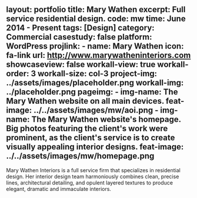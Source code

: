 
layout: portfolio
title: Mary Wathen
excerpt: Full service residential design.
code: mw
time: June 2014 - Present
tags: [Design]
category: Commercial
casestudy: false
platform: WordPress
projlink:
    - name: Mary Wathen
      icon: fa-link
      url: http://www.marywatheninteriors.com
showcaseview: false
workall-view: true
workall-order: 3
workall-size: col-3
project-img: ../assets/images/placeholder.png
workall-img: ../placeholder.png
pageimg:
    - img-name: The Mary Wathen website on all main devices.
      feat-image: ../../assets/images/mw/aoi.png
    - img-name: The Mary Wathen website's homepage. Big photos featuring the client's work were prominent, as the client's service is to create visually appealing interior designs.
      feat-image: ../../assets/images/mw/homepage.png
---

Mary Wathen Interiors is a full service firm that specializes in residential design. Her interior design team harmoniously combines clean, precise lines, architectural detailing, and opulent layered textures to produce elegant, dramatic and immaculate interiors.
